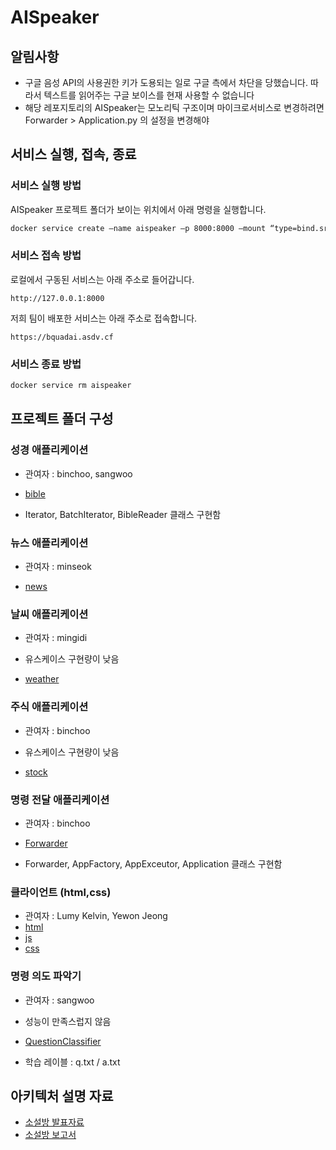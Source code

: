# AISpeaker

## 알림사항

- 구글 음성 API의 사용권한 키가 도용되는 일로 구글 측에서 차단을 당했습니다. 따라서 텍스트를 읽어주는 구글 보이스를 현재 사용할 수 없습니다
- 해당 레포지토리의 AISpeaker는 모노리틱 구조이며 마이크로서비스로 변경하려면 Forwarder > Application.py 의 설정을 변경해야  

## 서비스 실행, 접속, 종료

### 서비스 실행 방법

AISpeaker 프로젝트 폴더가 보이는 위치에서 아래 명령을 실행합니다. 

```bash
docker service create —name aispeaker –p 8000:8000 —mount “type=bind.src=$(pwd)/AISpeaker,dst=/myservice” xentai/aispeaker
```

### 서비스 접속 방법

로컬에서 구동된 서비스는 아래 주소로 들어갑니다.

```http
http://127.0.0.1:8000
```

저희 팀이 배포한 서비스는 아래 주소로 접속합니다.

```http
https://bquadai.asdv.cf
```

### 서비스 종료 방법

```bash
docker service rm aispeaker
```

## 프로젝트 폴더 구성

### 성경 애플리케이션

- 관여자 : binchoo, sangwoo

- [bible](https://github.com/binchoo/AISpeaker/tree/master/bible)

- Iterator, BatchIterator, BibleReader 클래스 구현함

### 뉴스 애플리케이션

- 관여자 : minseok

- [news](https://github.com/binchoo/AISpeaker/tree/master/news)

### 날씨 애플리케이션

- 관여자 : mingidi

- 유스케이스 구현량이 낮음

- [weather](https://github.com/binchoo/AISpeaker/tree/master/weather)

### 주식 애플리케이션

- 관여자 : binchoo

- 유스케이스 구현량이 낮음

- [stock](https://github.com/binchoo/AISpeaker/tree/master/stock)

### 명령 전달 애플리케이션

- 관여자 : binchoo

- [Forwarder](https://github.com/binchoo/AISpeaker/tree/master/Forwarder)

- Forwarder, AppFactory, AppExceutor, Application 클래스 구현함

### 클라이언트 (html,css)
- 관여자 : Lumy Kelvin, Yewon Jeong
- [html](https://github.com/binchoo/AISpeaker/tree/master/speakerapp/templates)
- [js](https://github.com/binchoo/AISpeaker/tree/master/speakerapp/static/js)
- [css](https://github.com/binchoo/AISpeaker/tree/master/speakerapp/static/css)

### 명령 의도 파악기

- 관여자 : sangwoo

- 성능이 만족스럽지 않음

- [QuestionClassifier](https://github.com/binchoo/AISpeaker/tree/master/QuestionClassifier)

- 학습 레이블 : q.txt / a.txt

## 아키텍처 설명 자료

- [소설방 발표자료](https://drive.google.com/file/d/1oTqX2iZjI77aaep84KNxqaxkEoFCdRdW/view?usp=sharing)
- [소설방 보고서](https://drive.google.com/file/d/158pfaQDcUGcCsmSnZP_jNf2ylIhf4cyi/view?usp=sharing)


